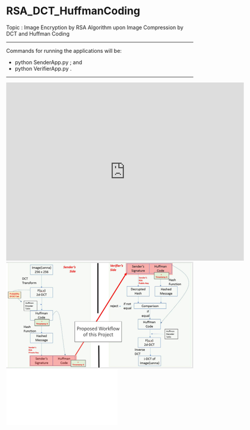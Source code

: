# RSA_DCT_HuffmanCoding
Topic : 
Image Encryption by RSA Algorithm upon Image Compression by DCT and Huffman Coding

--- --- --- ---

Commands for running the applications will be:
- python SenderApp.py ; and
- python VerifierApp.py .

--- --- --- ---

<iframe
    width="640"
    height="480"
    src="https://www.youtube.com/embed/7nT7JGZMbtM"
    frameborder="0"
    allow="autoplay; encrypted-media"
    allowfullscreen
>
</iframe>

<img src="./WorkFlowIllustration.jpg" alt="Alt text" title="Optional Title">

<embed src="./Readme_Report.pdf" type="application/pdf">



